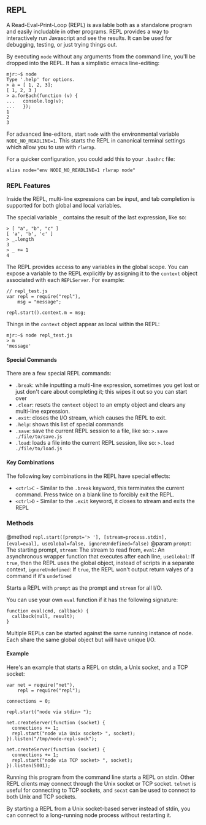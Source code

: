 ## REPL

A Read-Eval-Print-Loop (REPL) is available both as a standalone program and easily includable in other programs.  REPL provides a way to interactively run Javascript and see the results.  It can be used for debugging, testing, or just trying things out.

By executing `node` without any arguments from the command line, you'll be dropped into the REPL. It has a simplistic emacs line-editing:

    mjr:~$ node
    Type '.help' for options.
    > a = [ 1, 2, 3];
    [ 1, 2, 3 ]
    > a.forEach(function (v) {
    ...   console.log(v);
    ...   });
    1
    2
    3

For advanced line-editors, start `node` with the environmental variable `NODE_NO_READLINE=1`. This starts the REPL in canonical terminal settings which allow you to use with `rlwrap`.

For a quicker configuration, you could add this to your `.bashrc` file:

    alias node="env NODE_NO_READLINE=1 rlwrap node"

### REPL Features

Inside the REPL, multi-line expressions can be input, and tab completion is supported for both global and local variables.

The special variable `_` contains the result of the last expression, like so:

    > [ "a", "b", "c" ]
    [ 'a', 'b', 'c' ]
    > _.length
    3
    > _ += 1
    4

The REPL provides access to any variables in the global scope. You can expose a variable to the REPL explicitly by assigning it to the `context` object associated with each `REPLServer`.  For example:

    // repl_test.js
    var repl = require("repl"),
        msg = "message";

    repl.start().context.m = msg;

Things in the `context` object appear as local within the REPL:

    mjr:~$ node repl_test.js
    > m
    'message'

#### Special Commands

There are a few special REPL commands:

  - `.break`: while inputting a multi-line expression, sometimes you get lost or just don't care about completing it; this wipes it out so you can start over
  - `.clear`: resets the `context` object to an empty object and clears any multi-line expression.
  - `.exit`: closes the I/O stream, which causes the REPL to exit.
  - `.help`: shows this list of special commands
  - `.save`: save the current REPL session to a file, like so: `>.save ./file/to/save.js`
  - `.load`: loads a file into the current REPL session, like so: `>.load ./file/to/load.js`

#### Key Combinations

The following key combinations in the REPL have special effects:

  - `<ctrl>C` - Similar to the `.break` keyword, this terminates the current command.  Press twice on a blank line to forcibly exit the REPL.
  - `<ctrl>D` - Similar to the `.exit` keyword, it closes to stream and exits the REPL
        

### Methods

@method `repl.start([prompt='> '], [stream=process.stdin], [eval=eval], useGlobal=false, ignoreUndefined=false)`
@param `prompt`: The starting prompt, `stream`: The stream to read from, `eval`: An asynchronous wrapper function that executes after each line, `useGlobal`: If `true`, then the REPL uses the global object, instead of scripts in a separate context, `ignoreUndefined`: If `true`, the REPL won't output return valyes of a command if it's `undefined`

Starts a REPL with `prompt` as the prompt and `stream` for all I/O. 

You can use your own `eval` function if it has the following signature:

    function eval(cmd, callback) {
      callback(null, result);
    }

Multiple REPLs can be started against the same running instance of node.  Each share the same global object but will have unique I/O.

#### Example

Here's an example that starts a REPL on stdin, a Unix socket, and a TCP socket:

    var net = require("net"),
        repl = require("repl");

    connections = 0;

    repl.start("node via stdin> ");

    net.createServer(function (socket) {
      connections += 1;
      repl.start("node via Unix socket> ", socket);
    }).listen("/tmp/node-repl-sock");

    net.createServer(function (socket) {
      connections += 1;
      repl.start("node via TCP socket> ", socket);
    }).listen(5001);

Running this program from the command line starts a REPL on stdin.  Other REPL clients may connect through the Unix socket or TCP socket. `telnet` is useful for connecting to TCP sockets, and `socat` can be used to connect to both Unix and TCP sockets.

By starting a REPL from a Unix socket-based server instead of stdin, you can connect to a long-running node process without restarting it.

